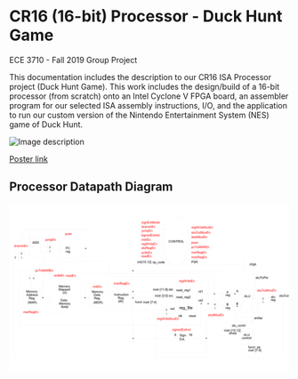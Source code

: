 # CR16 (16-bit) Processor - Duck Hunt Game

ECE 3710 - Fall 2019 Group Project

This documentation includes the description to our CR16 ISA Processor project (Duck Hunt Game). This work includes the design/build of a 16-bit processor (from scratch) onto an Intel Cyclone V FPGA board, an assembler program for our selected ISA assembly instructions, I/O, and the application to run our custom version of the Nintendo Entertainment System (NES) game of Duck Hunt.

![Image description](images/duck_hunt_poster.png)

[Poster link](images/DuckHunt_Poster.pdf)

## Processor Datapath Diagram

![Image description](images/datapath.png)
